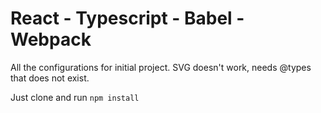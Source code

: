 # React - Typescript - Babel - Webpack

All the configurations for initial project.
SVG doesn't work, needs @types that does not exist.

Just clone and run 
`npm install`

